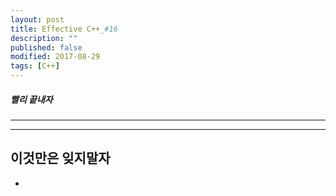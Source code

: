 ```yaml
---
layout: post
title: Effective C++_#16
description: ""
published: false
modified: 2017-08-29
tags: [C++]
---
```


##### 빨리 끝내자

---


---

## 이것만은 잊지말자
- 